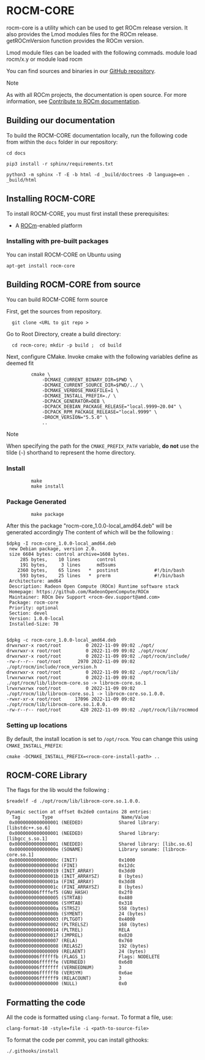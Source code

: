 # ROCM-CORE

rocm-core is a utility which can be used to get ROCm release version. 
It also provides the Lmod modules files for the ROCm release.
getROCmVersion function provides the ROCm version. 

Lmod module files can be loaded with the following commads.
module load rocm/x.y or 
module load rocm

You can find sources and binaries in our [GitHub repository](https://github.com/ROCm/rocm-core).

> [!NOTE]
> As with all ROCm projects, the documentation is open source. For more information, see [Contribute to ROCm documentation](https://rocm.docs.amd.com/en/latest/contribute/contributing.html).

## Building our documentation

To build the ROCM-CORE documentation locally, run the following code from within the `docs` folder in
our repository:

``` shell
cd docs

pip3 install -r sphinx/requirements.txt

python3 -m sphinx -T -E -b html -d _build/doctrees -D language=en . _build/html
```

## Installing ROCM-CORE

To install ROCM-CORE, you must first install these prerequisites:

* A [ROCm](https://rocm.docs.amd.com/)-enabled platform

### Installing with pre-built packages

You can install ROCM-CORE on Ubuntu using 

```shell
apt-get install rocm-core
```

## Building ROCM-CORE from source

You can build ROCM-CORE form source

First, get the sources from repository.

```shell
  git clone <URL to git repo >
```

Go to Root Directory, create a build directory:

```shell
  cd rocm-core; mkdir -p build ;  cd build
```

Next, configure CMake. Invoke cmake with the following variables define as deemed fit

```shell
         cmake \
             -DCMAKE_CURRENT_BINARY_DIR=$PWD \
             -DCMAKE_CURRENT_SOURCE_DIR=$PWD/../ \
             -DCMAKE_VERBOSE_MAKEFILE=1 \
             -DCMAKE_INSTALL_PREFIX=./ \
             -DCPACK_GENERATOR=DEB \
             -DCPACK_DEBIAN_PACKAGE_RELEASE="local.9999~20.04" \
             -DCPACK_RPM_PACKAGE_RELEASE="local.9999" \
             -DROCM_VERSION="5.5.0" \
             ..
```
>[!NOTE]
>When specifying the path for the `CMAKE_PREFIX_PATH` variable, **do not** use the tilde (`~`)
>shorthand to represent the home directory.

### Install

```shell
         make
         make install
```

### Package Generated

```shell
         make package
```
After this the package "rocm-core_1.0.0-local_amd64.deb" will be generated accordingly
The content of which will be the following :

```shell
$dpkg -I rocm-core_1.0.0-local_amd64.deb
 new Debian package, version 2.0.
 size 6604 bytes: control archive=1608 bytes.
     285 bytes,    10 lines      control
     191 bytes,     3 lines      md5sums
    2360 bytes,    65 lines   *  postinst             #!/bin/bash
     593 bytes,    25 lines   *  prerm                #!/bin/bash
 Architecture: amd64
 Description: Radeon Open Compute (ROCm) Runtime software stack
 Homepage: https://github.com/RadeonOpenCompute/ROCm
 Maintainer: ROCm Dev Support <rocm-dev.support@amd.com>
 Package: rocm-core
 Priority: optional
 Section: devel
 Version: 1.0.0-local
 Installed-Size: 70


$dpkg -c rocm-core_1.0.0-local_amd64.deb
drwxrwxr-x root/root         0 2022-11-09 09:02 ./opt/
drwxrwxr-x root/root         0 2022-11-09 09:02 ./opt/rocm/
drwxrwxr-x root/root         0 2022-11-09 09:02 ./opt/rocm/include/
-rw-r--r-- root/root      2970 2022-11-09 09:02 ./opt/rocm/include/rocm_version.h
drwxrwxr-x root/root         0 2022-11-09 09:02 ./opt/rocm/lib/
lrwxrwxrwx root/root         0 2022-11-09 09:02 ./opt/rocm/lib/librocm-core.so -> librocm-core.so.1
lrwxrwxrwx root/root         0 2022-11-09 09:02 ./opt/rocm/lib/librocm-core.so.1 -> librocm-core.so.1.0.0.
-rwxr-xr-x root/root     17096 2022-11-09 09:02 ./opt/rocm/lib/librocm-core.so.1.0.0.
-rw-r--r-- root/root       420 2022-11-09 09:02 ./opt/rocm/lib/rocmmod
```

### Setting up locations

By default, the install location is set to `/opt/rocm`. You can change this using
`CMAKE_INSTALL_PREFIX`:

```shell
cmake -DCMAKE_INSTALL_PREFIX=<rocm-core-install-path> ..
```

## ROCM-CORE Library

The flags for the lib would the following :

```shell
$readelf -d ./opt/rocm/lib/librocm-core.so.1.0.0.

Dynamic section at offset 0x2de0 contains 28 entries:
  Tag        Type                         Name/Value
 0x0000000000000001 (NEEDED)             Shared library: [libstdc++.so.6]
 0x0000000000000001 (NEEDED)             Shared library: [libgcc_s.so.1]
 0x0000000000000001 (NEEDED)             Shared library: [libc.so.6]
 0x000000000000000e (SONAME)             Library soname: [librocm-core.so.1]
 0x000000000000000c (INIT)               0x1000
 0x000000000000000d (FINI)               0x12dc
 0x0000000000000019 (INIT_ARRAY)         0x3dd0
 0x000000000000001b (INIT_ARRAYSZ)       8 (bytes)
 0x000000000000001a (FINI_ARRAY)         0x3dd8
 0x000000000000001c (FINI_ARRAYSZ)       8 (bytes)
 0x000000006ffffef5 (GNU_HASH)           0x2f0
 0x0000000000000005 (STRTAB)             0x480
 0x0000000000000006 (SYMTAB)             0x318
 0x000000000000000a (STRSZ)              558 (bytes)
 0x000000000000000b (SYMENT)             24 (bytes)
 0x0000000000000003 (PLTGOT)             0x4000
 0x0000000000000002 (PLTRELSZ)           168 (bytes)
 0x0000000000000014 (PLTREL)             RELA
 0x0000000000000017 (JMPREL)             0x820
 0x0000000000000007 (RELA)               0x760
 0x0000000000000008 (RELASZ)             192 (bytes)
 0x0000000000000009 (RELAENT)            24 (bytes)
 0x000000006ffffffb (FLAGS_1)            Flags: NODELETE
 0x000000006ffffffe (VERNEED)            0x6d0
 0x000000006fffffff (VERNEEDNUM)         3
 0x000000006ffffff0 (VERSYM)             0x6ae
 0x000000006ffffff9 (RELACOUNT)          3
 0x0000000000000000 (NULL)               0x0
```


## Formatting the code

All the code is formatted using `clang-format`. To format a file, use:

```shell
clang-format-10 -style=file -i <path-to-source-file>
```

To format the code per commit, you can install githooks:

```shell
./.githooks/install
```

